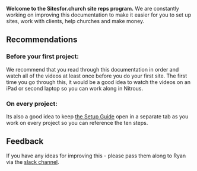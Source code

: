 **Welcome to the Sitesfor.church site reps program.**  We are constantly working on improving this documentation to make it easier for you to set up sites, work with clients, help churches and make money.  

## Recommendations 

### Before your first project:

We recommend that you read through this documentation in order and watch all of the videos at least once before you do your first site.  The first time you go through this, it would be a good idea to watch the videos on an iPad or second laptop so you can work along in Nitrous.  

### On every project:

Its also a good idea to keep [the Setup Guide](http://localhost:8000/setting-up/) open in a separate tab as you work on every project so you can reference the ten steps.

## Feedback

If you have any ideas for improving this - please pass them along to Ryan via the [slack channel](#).




